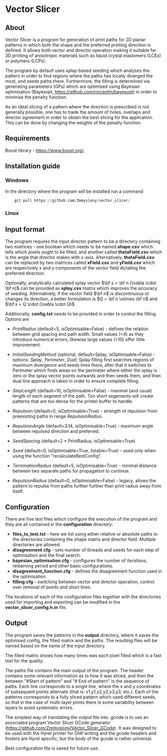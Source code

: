 # Vector Slicer

## About
Vector Slicer is a program for generation of print paths for 2D planar patterns in which both the shape 
and the preferred printing direction is defined. It allows both vector and director operation making it suitable
for 3D printing of anisotropic materials such as liquid crystal elastomers (LCEs) or polymers (LCPs). 

The program by default uses splay-based seeding which analyses the pattern in order to find regions where the paths 
has locally diverged the most, and seeds paths there. Furthermore, the filling is determined via generating parameters
(GPs) which are optimised using Bayesian optimisation (Bayesopt, https://github.com/rmcantin/bayesopt) in order
to minimise the penalty function. 

As an ideal slicing of a pattern where the direction is prescribed is not generally possible, one has to trade 
the amount of holes, overlaps and director agreement in order to obtain the best slicing for the application. This
can be done by changing the weights of the penalty function. 

## Requirements
Boost library - https://www.boost.org/.

## Installation guide
### Windows
In the directory where the program will be installed run a command
````asm
    git pull https://github.com/Zmmyslony/vector_slicer/
````

### Linux

## Input format
The program requires the input director pattern to be a directory containing two matrices - one boolean which needs to be named
**shape.csv** which tells which pixels ought to be filled, and another  called **thetaField.csv** which is the angle 
that director makes with x-axis. Alternatively, **thetaField.csv** can be replaced by two matrices called **xField.csv**
and **yField.csv**  which  are respectively x and y components of the vector field dictating the preferred direction.

Optionally, analytically calculated splay vector $\bf s = \bf n (\nabla \cdot \bf n)$ can be provided as **splay.csv** 
matrix which improves the accuracy of seeding. Alternatively, if the vector field $\bf n$ is discontinuous or changes 
its direction, a better formulation is $Q = \bf n \otimes \bf n$ and $\bf s = Q \cdot (\nabla \cdot Q)$

Additionally, **config.txt** needs to be provided in order to control the filling. Options are 
* _PrintRadius_ (default=5, isOptimisable=False) - defines the relation between grid spacing and path width. Small
  values (<4) as they introduce numerical errors, likewise large values (>10) offer little improvement.
* _InitialSeedingMethod_ (optional, default=Splay, isOptimisable=False) - options: _Splay_, _Perimeter_, _Dual_; Splay filling first searches 
  regions of maximum divergence and seeds lines there, after that it switches to Perimeter which finds areas on the 
  perimeter where either the splay is zero or the splay vector points outwards and then seeds them, and then dual line 
  approach is taken in order to ensure complete filling. 
* _StepLength_ (default=10, isOptimisable=False) - maximal (and usual) length of each segment of the path. Too short segements will 
  create patterns that are too dense for the printer buffer to handle.


* _Repulsion_ (default=0, isOptimisable=True) - strength of repulsion from preexisting paths in range _RepulsionRadius_.
* _RepulsionAngle_ (default=3.14, isOptimisable=True) - maximum angle between repulsed direction and preferred. 
* _SeedSpacing_ (default=2 * PrintRadius, isOptimisable=True)
* _Seed_ (default=0, isOptimisable=True, listable=True) -  used only when using the function "recalculateBestConfig".
* _TerminationRadius_ (default=5, isOptimisable=True) - minimal distance between two separate paths for 
  propagation to continue.
* _RepulsionRadius_ (default=0, isOptimisable=False) - legacy, allows the pattern to repulse from paths further
  further than print radius away from itself.

## Configuration
There are five text files which configure the execution of the program and they are all contained
in the <b>configuration</b> directory:

* <b>files_to_test.txt</b> - here we list using either relative or absolute paths to the directories containing the
  shape matrix and director field. Multiple directories are allowed.
* <b>disagreement.cfg</b> - sets number of threads and seeds for each step of optimisation and the final search.
* <b>bayesian_optimisation.cfg</b> - configures the number of iterations, relearning period and other basic
  configurations.
* <b>disagreement_function.cfg</b> - defines the disagreement function used in the optimisation.
* <b>filling.cfg</b> - switching between vector and director operation, control over removal of points and short lines.

The locations of each of the configuration files together with the directories used for importing and exporting can
be modified in the **vector_slicer_config.h.in** file.

## Output

The program saves the patterns in the **output** directory, where it saves the optimised config, the filled matrix and
the paths. The resulting files will be named based on the name of the input directory.

The filled matrix shows how many times was each pixel filled which is a fast test for the quality.

The paths file contains the main output of the
program. The header contains some relevant information as to how it was sliced, and then the between "#Start of pattern"
and "# End of pattern" is the sequence of paths. Each line corresponds to a single line, where the x and y coordinates
of subsequent points alternate (that is: x1,y1,x2,y2,x3,y3, etc.). Each of the patterns corresponds to a fully sliced
pattern which used different seeds, so that in the case of multi-layer prints there is some variability between layers
to avoid systematic errors.

The simplest way of translating the output file into .gcode is to use an associated program Vector Slicer GCode generator
(https://github.com/Zmmyslony/Vector_Slicer_GCode). It was designed to be used with the Hyrel printer for DIW writing 
and the gcode headers and footers are Hyrel specific, but the body of the gcode is rather universal. 

Best configuration file is saved for future use.

